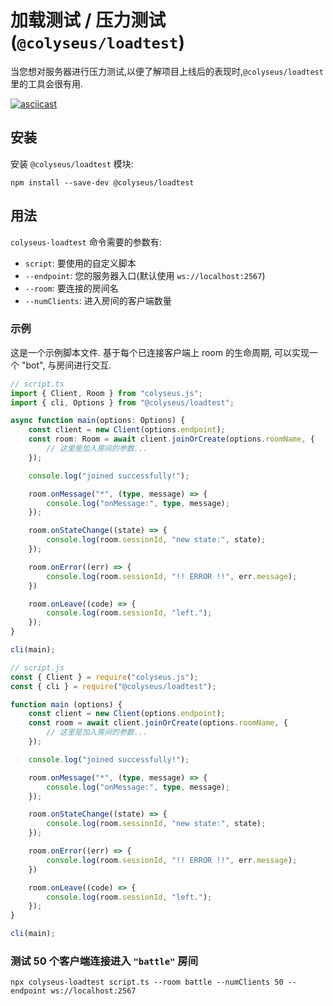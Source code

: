 # 加载测试 / 压力测试 (`@colyseus/loadtest`)

当您想对服务器进行压力测试,以便了解项目上线后的表现时,`@colyseus/loadtest` 里的工具会很有用.

[![asciicast](https://asciinema.org/a/229378.svg)](https://asciinema.org/a/229378)

## 安装

安装 `@colyseus/loadtest` 模块:

```
npm install --save-dev @colyseus/loadtest
```

## 用法

`colyseus-loadtest` 命令需要的参数有:

- `script`: 要使用的自定义脚本
- `--endpoint`: 您的服务器入口(默认使用 `ws://localhost:2567`)
- `--room`: 要连接的房间名
- `--numClients`: 进入房间的客户端数量

### 示例

这是一个示例脚本文件. 基于每个已连接客户端上 room 的生命周期, 可以实现一个 "bot", 与房间进行交互.

```typescript fct_label="TypeScript"
// script.ts
import { Client, Room } from "colyseus.js";
import { cli, Options } from "@colyseus/loadtest";

async function main(options: Options) {
    const client = new Client(options.endpoint);
    const room: Room = await client.joinOrCreate(options.roomName, {
        // 这里是加入房间的参数...
    });

    console.log("joined successfully!");

    room.onMessage("*", (type, message) => {
        console.log("onMessage:", type, message);
    });

    room.onStateChange((state) => {
        console.log(room.sessionId, "new state:", state);
    });

    room.onError((err) => {
        console.log(room.sessionId, "!! ERROR !!", err.message);
    })

    room.onLeave((code) => {
        console.log(room.sessionId, "left.");
    });
}

cli(main);
```

```typescript fct_label="JavaScript"
// script.js
const { Client } = require("colyseus.js");
const { cli } = require("@colyseus/loadtest");

function main (options) {
    const client = new Client(options.endpoint);
    const room = await client.joinOrCreate(options.roomName, {
        // 这里是加入房间的参数...
    });

    console.log("joined successfully!");

    room.onMessage("*", (type, message) => {
        console.log("onMessage:", type, message);
    });

    room.onStateChange((state) => {
        console.log(room.sessionId, "new state:", state);
    });

    room.onError((err) => {
        console.log(room.sessionId, "!! ERROR !!", err.message);
    })

    room.onLeave((code) => {
        console.log(room.sessionId, "left.");
    });
}

cli(main);
```

### 测试 50 个客户端连接进入 `"battle"` 房间

```
npx colyseus-loadtest script.ts --room battle --numClients 50 --endpoint ws://localhost:2567
```
